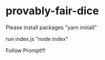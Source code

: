 # provably-fair-dice

Please install packages "yarn install"

run index.js "node index"

Follow Prompt!!!
